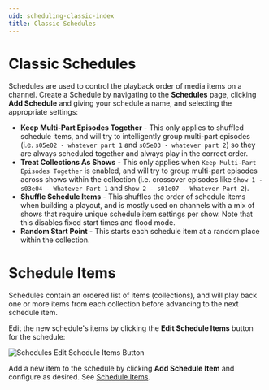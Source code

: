 ```yaml
---
uid: scheduling-classic-index
title: Classic Schedules
---
```


# Classic Schedules

Schedules are used to control the playback order of media items on a channel.
Create a Schedule by navigating to the **Schedules** page, clicking **Add Schedule** and giving your schedule a name, and selecting the appropriate settings:

* **Keep Multi-Part Episodes Together** - This only applies to shuffled schedule items, and will try to intelligently group multi-part episodes (i.e. `s05e02 - whatever part 1` and `s05e03 - whatever part 2`) so they are always scheduled together and always play in the correct order.
* **Treat Collections As Shows** - This only applies when `Keep Multi-Part Episodes Together` is enabled, and will try to group multi-part episodes across shows within the collection (i.e. crossover episodes like `Show 1 - s03e04 - Whatever Part 1` and `Show 2 - s01e07 - Whatever Part 2`).
* **Shuffle Schedule Items** - This shuffles the order of schedule items when building a playout, and is mostly used on channels with a mix of shows that require unique schedule item settings per show. Note that this disables fixed start times and flood mode.
* **Random Start Point** - This starts each schedule item at a random place within the collection.

# Schedule Items

Schedules contain an ordered list of items (collections), and will play back one or more items from each collection before advancing to the next schedule item.

Edit the new schedule's items by clicking the **Edit Schedule Items** button for the schedule:

![Schedules Edit Schedule Items Button](/images/docs/schedules-edit-schedule-items.png)

Add a new item to the schedule by clicking **Add Schedule Item** and configure as desired. See [Schedule Items](/docs/scheduling/classic/items).
